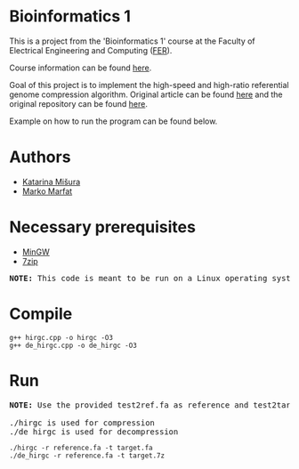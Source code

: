 # Bioinformatics 1

This is a project from the 'Bioinformatics 1' course at the Faculty of Electrical Engineering and Computing ([FER](https://www.fer.unizg.hr/en)).

Course information can be found [here](https://www.fer.unizg.hr/en/course/bio1).

Goal of this project is to implement the high-speed and high-ratio referential genome compression algorithm. Original article can be found [here](https://doi.org/10.1093/bioinformatics/btx412) and the original repository can be found [here](https://github.com/yuansliu/HiRGC).

Example on how to run the program can be found below. 

# Authors

- [Katarina Mišura](https://github.com/Spuk99)
- [Marko Marfat](https://github.com/mmarfat)

# Necessary prerequisites 

- [MinGW](https://www.mingw-w64.org/downloads/)
- [7zip](https://www.7-zip.org/)

<pre>
<b>NOTE:</b> This code is meant to be run on a Linux operating system.
</pre>

# Compile

```
g++ hirgc.cpp -o hirgc -O3
g++ de_hirgc.cpp -o de_hirgc -O3
```

# Run

<pre>
<b>NOTE:</b> Use the provided test2ref.fa as reference and test2tar.fa as target.

./hirgc is used for compression
./de_hirgc is used for decompression
</pre>

```
./hirgc -r reference.fa -t target.fa
./de_hirgc -r reference.fa -t target.7z
```


